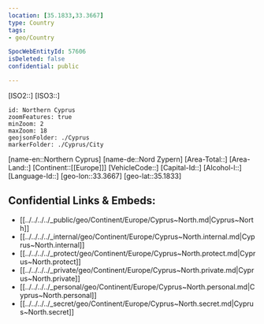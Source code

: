 ```yaml
---
location: [35.1833,33.3667]
type: Country
tags:
- geo/Country

SpocWebEntityId: 57606
isDeleted: false
confidential: public

---
```

[ISO2::]
[ISO3::]
```leaflet
id: Northern Cyprus
zoomFeatures: true 
minZoom: 2 
maxZoom: 18
geojsonFolder: ./Cyprus
markerFolder: ./Cyprus/City
```

[name-en::Northern Cyprus]
[name-de::Nord Zypern]
[Area-Total::]
[Area-Land::]
[Continent::[[Europe]]]
[VehicleCode::]
[Capital-Id::]
[Alcohol-l::]
[Language-Id::]
[geo-lon::33.3667]
[geo-lat::35.1833]



## Confidential Links & Embeds: 
- [[../../../../_public/geo/Continent/Europe/Cyprus~North.md|Cyprus~North]] 
- [[../../../../_internal/geo/Continent/Europe/Cyprus~North.internal.md|Cyprus~North.internal]] 
- [[../../../../_protect/geo/Continent/Europe/Cyprus~North.protect.md|Cyprus~North.protect]] 
- [[../../../../_private/geo/Continent/Europe/Cyprus~North.private.md|Cyprus~North.private]] 
- [[../../../../_personal/geo/Continent/Europe/Cyprus~North.personal.md|Cyprus~North.personal]] 
- [[../../../../_secret/geo/Continent/Europe/Cyprus~North.secret.md|Cyprus~North.secret]] 
